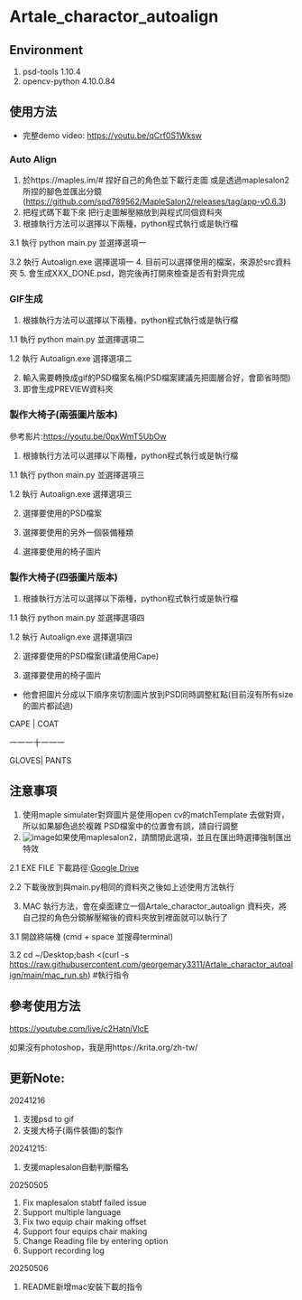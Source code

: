 # Artale_charactor_autoalign

## Environment
1. psd-tools          1.10.4
2. opencv-python      4.10.0.84

## 使用方法 
* 完整demo video: https://youtu.be/qCrf0S1Wksw
### Auto Align

1. 於https://maples.im/# 捏好自己的角色並下載行走圖 或是透過maplesalon2所捏的腳色並匯出分鏡
(https://github.com/spd789562/MapleSalon2/releases/tag/app-v0.6.3)
2. 把程式碼下載下來 把行走圖解壓縮放到與程式同個資料夾
3. 根據執行方法可以選擇以下兩種，python程式執行或是執行檔

3.1 執行 python main.py 並選擇選項一

3.2 執行 Autoalign.exe 選擇選項一
4. 目前可以選擇使用的檔案，來源於src資料夾
5. 會生成XXX_DONE.psd，跑完後再打開來檢查是否有對齊完成

### GIF生成
1. 根據執行方法可以選擇以下兩種，python程式執行或是執行檔

1.1 執行 python main.py 並選擇選項二

1.2 執行 Autoalign.exe 選擇選項二

2. 輸入需要轉換成gif的PSD檔案名稱(PSD檔案建議先把圖層合好，會節省時間)
3. 即會生成PREVIEW資料夾

### 製作大椅子(兩張圖片版本)
參考影片:https://youtu.be/0pxWmT5UbOw
1. 根據執行方法可以選擇以下兩種，python程式執行或是執行檔

1.1 執行 python main.py 並選擇選項三

1.2 執行 Autoalign.exe 選擇選項三

2. 選擇要使用的PSD檔案
   
3. 選擇要使用的另外一個裝備種類
   
4. 選擇要使用的椅子圖片

### 製作大椅子(四張圖片版本)
1. 根據執行方法可以選擇以下兩種，python程式執行或是執行檔

1.1 執行 python main.py 並選擇選項四

1.2 執行 Autoalign.exe 選擇選項四

2. 選擇要使用的PSD檔案(建議使用Cape)
 
3. 選擇要使用的椅子圖片

* 他會把圖片分成以下順序來切割圖片放到PSD同時調整紅點(目前沒有所有size的圖片都試過)

  
CAPE  | COAT

一一一十一一一

GLOVES| PANTS

## 注意事項
1. 使用maple simulater對齊圖片是使用open cv的matchTemplate 去做對齊，所以如果腳色過於複雜 PSD檔案中的位置會有誤，請自行調整
2. ![image](https://github.com/user-attachments/assets/713b4d86-4ddd-4e65-9a5e-e149ef1c93ad)如果使用maplesalon2，請關閉此選項，並且在匯出時選擇強制匯出特效
   
2.1 EXE FILE 下載路徑:[Google Drive](https://drive.google.com/drive/folders/1L3WprF8cyESB7CdYgiiexKBZPfNlOL9I?usp=sharing)

2.2 下載後放到與main.py相同的資料夾之後如上述使用方法執行

3. MAC 執行方法，會在桌面建立一個Artale_charactor_autoalign 資料夾，將自己捏的角色分鏡解壓縮後的資料夾放到裡面就可以執行了

3.1 開啟終端機 (cmd + space 並搜尋terminal)

3.2 cd ~/Desktop;bash <(curl -s https://raw.githubusercontent.com/georgemary3311/Artale_charactor_autoalign/main/mac_run.sh) #執行指令



## 參考使用方法
https://youtube.com/live/c2HatnjVlcE

如果沒有photoshop，我是用https://krita.org/zh-tw/

## 更新Note:
20241216
1. 支援psd to gif
2. 支援大椅子(兩件裝備)的製作
   
20241215:
1. 支援maplesalon自動判斷檔名
   
20250505
1. Fix maplesalon stabtf failed issue
2. Support multiple language
3. Fix two equip chair making offset
4. Support four equips chair making
5. Change Reading file by entering option
6. Support recording log

20250506
1. README新增mac安裝下載的指令

